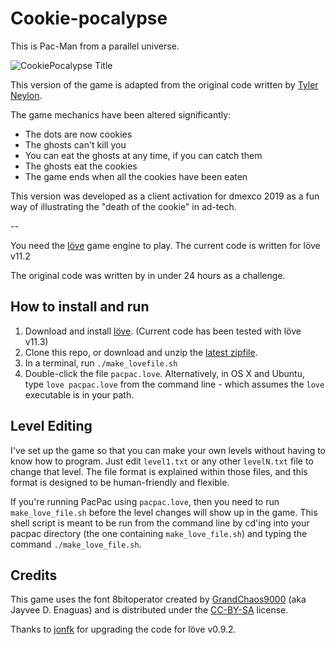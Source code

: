 # Cookie-pocalypse

This is Pac-Man from a parallel universe.

![CookiePocalypse Title](https://raw.github.com/greebowarrior/pacpac/master/pacpac/img/Cookie-pocalypse-logo.png)

This version of the game is adapted from the original code written by [Tyler Neylon](https://github.com/tylerneylon/pacpac).

The game mechanics have been altered significantly:

- The dots are now cookies
- The ghosts can't kill you
- You can eat the ghosts at any time, if you can catch them
- The ghosts eat the cookies
- The game ends when all the cookies have been eaten

This version was developed as a client activation for dmexco 2019 as a fun way of illustrating the "death of the cookie" in ad-tech.

--

You need the [löve](http://love2d.org) game engine to play. The current code is written for löve
v11.2

The original code was written by  in under 24 hours as a challenge.

## How to install and run

1. Download and install [löve](http://love2d.org). (Current code has been tested with löve v11.3)
2. Clone this repo, or download and unzip the [latest zipfile](https://github.com/greebowarrior/pacpac/archive/master.zip).
3. In a terminal, run `./make_lovefile.sh`
4. Double-click the file `pacpac.love`.
   Alternatively, in OS X and Ubuntu, type `love pacpac.love` from the command line - which assumes the `love` executable is in your path.

## Level Editing

I've set up the game so that you can make your own levels without having to know how to program.
Just edit `level1.txt` or any other `levelN.txt` file to change that level. The file format is
explained within those files, and this format is designed to be human-friendly and flexible.

If you're running PacPac using `pacpac.love`, then you need to run
`make_love_file.sh` before the level changes will show up in the game. This
shell script is meant to be run from the command line by cd'ing into your pacpac
directory (the one containing `make_love_file.sh`) and typing the command
`./make_love_file.sh`.


## Credits

This game uses the font 8bitoperator created by
[GrandChaos9000](http://grandchaos9000.deviantart.com/)
(aka Jayvee D. Enaguas) and is distributed under the
[CC-BY-SA](http://creativecommons.org/licenses/by-sa/2.0/) license.

Thanks to [jonfk](https://github.com/jonfk) for upgrading the code
for löve v0.9.2.
